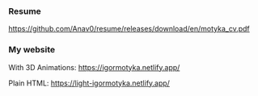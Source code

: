 ### Resume
https://github.com/Anav0/resume/releases/download/en/motyka_cv.pdf

### My website

With 3D Animations: https://igormotyka.netlify.app/

Plain HTML:         https://light-igormotyka.netlify.app/
